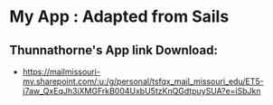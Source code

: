 # My App : Adapted from Sails 
## Thunnathorne's App link Download:
- https://mailmissouri-my.sharepoint.com/:u:/g/personal/tsfqx_mail_missouri_edu/ET5-j7aw_QxEqJh3iXMGFrkB004UxbU5tzKnQGdtpuySUA?e=iSbJkn
